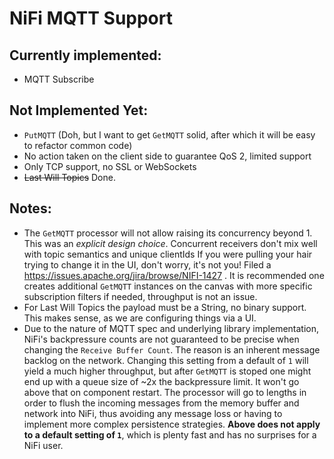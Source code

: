 # NiFi MQTT Support

## Currently implemented:
- MQTT Subscribe

## Not Implemented Yet:
- `PutMQTT` (Doh, but I want to get `GetMQTT` solid, after which it will be easy to refactor common code) 
- No action taken on the client side to guarantee QoS 2, limited support
- Only TCP support, no SSL or WebSockets
- ~~Last Will Topics~~ Done.
 
## Notes:
- The `GetMQTT` processor will not allow raising its concurrency beyond 1. This was an *explicit design choice*.
  Concurrent receivers don't mix well with topic semantics and unique clientIds
  If you were pulling your hair trying to change it in the UI, don't worry, it's not you! Filed a https://issues.apache.org/jira/browse/NIFI-1427 .
  It is recommended one creates additional `GetMQTT` instances on the canvas with more specific subscription filters if 
  needed, throughput is not an issue.
- For Last Will Topics the payload must be a String, no binary support. This makes sense, as we are configuring things via a UI.
- Due to the nature of MQTT spec and underlying library implementation, NiFi's backpressure counts are not guaranteed to be precise when changing
  the `Receive Buffer Count`. The reason is an inherent message backlog on the network. Changing this setting from a default of `1` will yield
  a much higher throughput, but after `GetMQTT` is stoped one might end up with a queue size of ~2x the backpressure limit. It won't go above that on
  component restart. The processor will go to lengths in order to flush the incoming messages from the memory buffer and network into NiFi, thus avoiding
  any message loss or having to implement more complex persistence strategies. **Above does not apply to a default setting of `1`**, which
  is plenty fast and has no surprises for a NiFi user.
